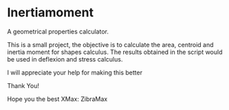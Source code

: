 # Inertiamoment
A geometrical properties calculator.

This is a small project, the objective is to calculate the area, centroid and inertia moment for shapes calculus.
The results obtained in the script would be used in deflexion and stress calculus.

I will appreciate your help for making this better

Thank You!

Hope you the best XMax: ZibraMax